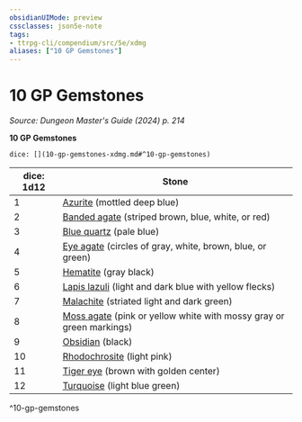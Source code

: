 ```yaml
---
obsidianUIMode: preview
cssclasses: json5e-note
tags:
- ttrpg-cli/compendium/src/5e/xdmg
aliases: ["10 GP Gemstones"]
---
```

# 10 GP Gemstones
*Source: Dungeon Master's Guide (2024) p. 214* 

**10 GP Gemstones**

`dice: [](10-gp-gemstones-xdmg.md#^10-gp-gemstones)`

| dice: 1d12 | Stone |
|------------|-------|
| 1 | [Azurite](3-Mechanics/CLI/items/azurite-xdmg.md) (mottled deep blue) |
| 2 | [Banded agate](3-Mechanics/CLI/items/banded-agate-xdmg.md) (striped brown, blue, white, or red) |
| 3 | [Blue quartz](3-Mechanics/CLI/items/blue-quartz-xdmg.md) (pale blue) |
| 4 | [Eye agate](3-Mechanics/CLI/items/eye-agate-xdmg.md) (circles of gray, white, brown, blue, or green) |
| 5 | [Hematite](3-Mechanics/CLI/items/hematite-xdmg.md) (gray black) |
| 6 | [Lapis lazuli](3-Mechanics/CLI/items/lapis-lazuli-xdmg.md) (light and dark blue with yellow flecks) |
| 7 | [Malachite](3-Mechanics/CLI/items/malachite-xdmg.md) (striated light and dark green) |
| 8 | [Moss agate](3-Mechanics/CLI/items/moss-agate-xdmg.md) (pink or yellow white with mossy gray or green markings) |
| 9 | [Obsidian](3-Mechanics/CLI/items/obsidian-xdmg.md) (black) |
| 10 | [Rhodochrosite](3-Mechanics/CLI/items/rhodochrosite-xdmg.md) (light pink) |
| 11 | [Tiger eye](3-Mechanics/CLI/items/tiger-eye-xdmg.md) (brown with golden center) |
| 12 | [Turquoise](3-Mechanics/CLI/items/turquoise-xdmg.md) (light blue green) |
^10-gp-gemstones